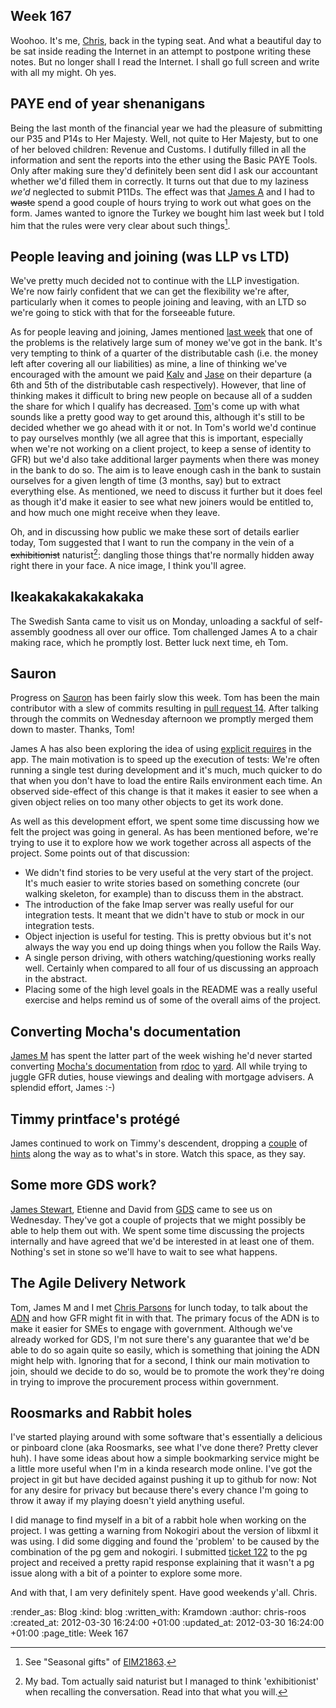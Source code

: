 Week 167
--------

Woohoo.  It's me, [Chris], back in the typing seat.  And what a beautiful day to be sat inside reading the Internet in an attempt to postpone writing these notes.  But no longer shall I read the Internet.  I shall go full screen and write with all my might.  Oh yes.

## PAYE end of year shenanigans

Being the last month of the financial year we had the pleasure of submitting our P35 and P14s to Her Majesty.  Well, not quite to Her Majesty, but to one of her beloved children: Revenue and Customs.  I dutifully filled in all the information and sent the reports into the ether using the Basic PAYE Tools.  Only after making sure they'd definitely been sent did I ask our accountant whether we'd filled them in correctly.  It turns out that due to my laziness *we'd* neglected to submit P11Ds.  The effect was that [James A] and I had to <del>waste</del> spend a good couple of hours trying to work out what goes on the form.  James wanted to ignore the Turkey we bought him last week but I told him that the rules were very clear about such things[^seasonal-turkey].

## People leaving and joining (was LLP vs LTD)

We've pretty much decided not to continue with the LLP investigation.  We're now fairly confident that we can get the flexibility we're after, particularly when it comes to people joining and leaving, with an LTD so we're going to stick with that for the forseeable future.

As for people leaving and joining, James mentioned [last week] that one of the problems is the relatively large sum of money we've got in the bank.  It's very tempting to think of a quarter of the distributable cash (i.e. the money left after covering all our liabilities) as mine, a line of thinking we've encouraged with the amount we paid [Kalv] and [Jase] on their departure (a 6th and 5th of the distributable cash respectively).  However, that line of thinking makes it difficult to bring new people on because all of a sudden the share for which I qualify has decreased.  [Tom]'s come up with what sounds like a pretty good way to get around this, although it's still to be decided whether we go ahead with it or not.  In Tom's world we'd continue to pay ourselves monthly (we all agree that this is important, especially when we're not working on a client project, to keep a sense of identity to GFR) but we'd also take additional larger payments when there was money in the bank to do so.  The aim is to leave enough cash in the bank to sustain ourselves for a given length of time (3 months, say) but to extract everything else.  As mentioned, we need to discuss it further but it does feel as though it'd make it easier to see what new joiners would be entitled to, and how much one might receive when they leave.

Oh, and in discussing how public we make these sort of details earlier today, Tom suggested that I want to run the company in the vein of a <del>exhibitionist</del> naturist[^naturist]: dangling those things that're normally hidden away right there in your face.  A nice image, I think you'll agree.

## Ikeakakakakakakaka

The Swedish Santa came to visit us on Monday, unloading a sackful of self-assembly goodness all over our office.  Tom challenged James A to a chair making race, which he promptly lost.  Better luck next time, eh Tom.

## Sauron

Progress on [Sauron] has been fairly slow this week.  Tom has been the main contributor with a slew of commits resulting in [pull request 14].  After talking through the commits on Wednesday afternoon we promptly merged them down to master.  Thanks, Tom!

James A has also been exploring the idea of using [explicit requires] in the app.  The main motivation is to speed up the execution of tests: We're often running a single test during development and it's much, much quicker to do that when you don't have to load the entire Rails environment each time.  An observed side-effect of this change is that it makes it easier to see when a given object relies on too many other objects to get its work done.

As well as this development effort, we spent some time discussing how we felt the project was going in general.  As has been mentioned before, we're trying to use it to explore how we work together across all aspects of the project.  Some points out of that discussion:

* We didn't find stories to be very useful at the very start of the project.  It's much easier to write stories based on something concrete (our walking skeleton, for example) than to discuss them in the abstract.
* The introduction of the fake Imap server was really useful for our integration tests.  It meant that we didn't have to stub or mock in our integration tests.
* Object injection is useful for testing.  This is pretty obvious but it's not always the way you end up doing things when you follow the Rails Way.
* A single person driving, with others watching/questioning works really well. Certainly when compared to all four of us discussing an approach in the abstract.
* Placing some of the high level goals in the README was a really useful exercise and helps remind us of some of the overall aims of the project.

## Converting Mocha's documentation

[James M] has spent the latter part of the week wishing he'd never started converting [Mocha's documentation][mocha-documentation] from [rdoc] to [yard].  All while trying to juggle GFR duties, house viewings and dealing with mortgage advisers.  A splendid effort, James :-)

## Timmy printface's protégé

James continued to work on Timmy's descendent, dropping a [couple](http://twitter.com/#!/lazyatom/status/185118227729358848) of [hints](http://twitter.com/#!/lazyatom/status/185118227729358848) along the way as to what's in store.  Watch this space, as they say.

## Some more GDS work?

[James Stewart], Etienne and David from [GDS] came to see us on Wednesday.  They've got a couple of projects that we might possibly be able to help them out with.  We spent some time discussing the projects internally and have agreed that we'd be interested in at least one of them.  Nothing's set in stone so we'll have to wait to see what happens.

## The Agile Delivery Network

Tom, James M and I met [Chris Parsons] for lunch today, to talk about the [ADN] and how GFR might fit in with that.  The primary focus of the ADN is to make it easier for SMEs to engage with government.  Although we've already worked for GDS, I'm not sure there's any guarantee that we'd be able to do so again quite so easily, which is something that joining the ADN might help with.  Ignoring that for a second, I think our main motivation to join, should we decide to do so, would be to promote the work they're doing in trying to improve the procurement process within government.

## Roosmarks and Rabbit holes

I've started playing around with some software that's essentially a delicious or pinboard clone (aka Roosmarks, see what I've done there?  Pretty clever huh).  I have some ideas about how a simple bookmarking service might be a little more useful when I'm in a kinda research mode online.  I've got the project in git but have decided against pushing it up to github for now: Not for any desire for privacy but because there's every chance I'm going to throw it away if my playing doesn't yield anything useful.

I did manage to find myself in a bit of a rabbit hole when working on the project.  I was getting a warning from Nokogiri about the version of libxml it was using.  I did some digging and found the 'problem' to be caused by the combination of the pg gem and nokogiri.  I submitted [ticket 122] to the pg project and received a pretty rapid response explaining that it wasn't a pg issue along with a bit of a pointer to explore some more.

And with that, I am very definitely spent.  Have good weekends y'all.  Chris.

[ADN]: http://www.agiledelivery.net/
[Chris]: /chris-roos
[Chris Parsons]: http://twitter.com/#!/chrismdp
[GDS]: http://digital.cabinetoffice.gov.uk/
[James A]: /james-adam
[James M]: /james-mead
[James Stewart]: http://twitter.com/#!/jystewart
[Jase]: /jason-cale
[Kalv]: /kalvir-sandhu
[Tom]: /tom-ward
[explicit requires]: https://github.com/freerange/sauron/commits/avoid-autoload
[last week]: /week-166
[mocha-documentation]: http://floehopper.github.com/mocha/
[pull request 14]: https://github.com/freerange/sauron/pull/14
[rdoc]: http://rdoc.sourceforge.net/
[sauron]: https://github.com/freerange/sauron/
[ticket 122]: https://bitbucket.org/ged/ruby-pg/issue/122/warning-nokogiri-was-built-against-libxml
[yard]: http://yardoc.org/

[^naturist]: My bad. Tom actually said naturist but I managed to think 'exhibitionist' when recalling the conversation. Read into that what you will.
[^seasonal-turkey]: See "Seasonal gifts" of [EIM21863](http://www.hmrc.gov.uk/manuals/eimanual/eim21863.htm).

:render_as: Blog
:kind: blog
:written_with: Kramdown
:author: chris-roos
:created_at: 2012-03-30 16:24:00 +01:00
:updated_at: 2012-03-30 16:24:00 +01:00
:page_title: Week 167